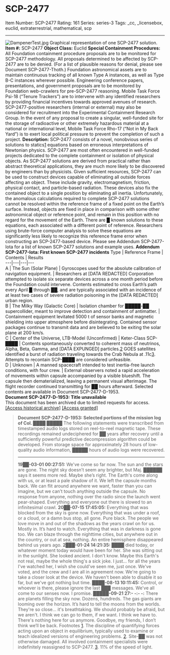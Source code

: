 # SCP-2477
Item Number: SCP-2477
Rating: 161
Series: series-3
Tags: _cc, _licensebox, euclid, extraterrestrial, mathematical, scp

---

![DampenerTest.jpg](https://scp-wiki.wdfiles.com/local--files/scp-2477/DampenerTest.jpg)
Graphical representation of one SCP-2477 solution.
**Item #:** SCP-2477
**Object Class:** Euclid
**Special Containment Procedures:** All Foundation containment procedure proposals are to be monitored for SCP-2477 methodology. All proposals determined to be affected by SCP-2477 are to be denied. (For a list of plausible reasons for denial, please see Document SCP-2477-Thoth.) Foundation astronomical assets are to maintain continuous tracking of all known Type A instances, as well as Type B-C instances wherever possible.
Engineering conference papers, presentations, and government proposals are to be monitored by Foundation web-crawlers for pre-SCP-2477 reasoning. Mobile Task Force Psi-18 (“Tenure Trackers”) are to intervene with any identified researchers by providing financial incentives towards approved avenues of research. SCP-2477-positive researchers (internal or external) may also be considered for recruitment into the Experimental Containment Research Group.
In the event of any proposal to create a singular, well-funded site for the storage of radioactive or other extremely hazardous material at a national or international level, Mobile Task Force Rho-17 (“Not in My Back Yard”) is to exert local political pressure to prevent the completion of such a project.
**Description:** SCP-2477 consists of a novel, nonobvious series of solutions to statics[1](javascript:;) equations based on erroneous interpretations of Newtonian physics. SCP-2477 are most often encountered in well-funded projects dedicated to the complete containment or isolation of physical objects. As SCP-2477 solutions are derived from practical rather than abstract theoretical applications, they are much more likely to be discovered by engineers than by physicists.
Given sufficient resources, SCP-2477 can be used to construct devices capable of eliminating all outside forces affecting an object. These include gravity, electromagnetism, friction, physical contact, and particle-based radiation. These devices also fix the contained object to a single position by eliminating all inertia.
Unfortunately, the anomalous calculations required to complete SCP-2477 solutions cannot be resolved within the reference frame of a fixed point on the Earth’s surface. Instead, objects are fixed in place in comparison with some other astronomical object or reference point, and remain in this position with no regard for the movement of the Earth. There are █ known solutions to these equations, each associated with a different point of reference.
Researchers using brute-force computer analysis to solve these equations are significantly less likely to recognize this reference frame error when constructing an SCP-2477-based device. Please see Addendum SCP-2477-Iota for a list of known SCP-2477 solutions and example uses.
**Addendum SCP-2477-Iota: First known SCP-2477 incidents**
Type | Reference Frame | Contents | Results  
---|---|---|---  
A | The Sun (Solar Plane) | Gyroscopes used for the absolute calibration of navigation equipment. | Researchers at [DATA REDACTED] Corporation attempted to isolate six separate devices across a one month period before the Foundation could intervene. Contents estimated to cross Earth’s path every April █ through ██, and are typically associated with an incidence of at least two cases of severe radiation poisoning in the [DATA REDACTED] urban region.  
B | The Milky Way (Galactic Core) | Isolation chamber for █████-██ supercollider, meant to improve detection and containment of antimatter. | Containment equipment levitated 5000 t of sensor banks and magnetic shielding into upper atmosphere before disintegrating. Contained sensor packages continue to transmit data and are believed to be exiting the solar plane at 200 km/s.  
C | Center of the Universe, LTB-Model (Unconfirmed) | Keter-Class SCP-████ | Contents spontaneously converted to coherent mass of neutrinos, Alpha, Beta, Gamma, and [DATA EXPUNGED] particles.[2](javascript:;) GOES satellites identified a burst of radiation traveling towards the Crab Nebula at .11c[3](javascript:;). Attempts to recontain SCP-████ are considered unfeasible.  
D | Unknown | A manned spacecraft intended to test inertia-free launch conditions, with four crew. | External observers noted a rapid acceleration of movements within capsule accompanied by a visible blueshift. The capsule then dematerialized, leaving a permanent visual afterimage. The flight recorder continued transmitting for ██ hours afterward. Selected contents are available in Document SCP-2477-D-1953.  
**Document SCP-2477-D-1953: Title unavailable**  
This document has been archived due to limited requests for access.
[[Access historical archive]](javascript:;)
[[Access granted]](javascript:;)
> **Document SCP-2477-D-1953: Selected portions of the mission log of Col. ████ █████**
> The following statements were transcribed from timestamped audio logs stored on reel-to-reel magnetic tape. These recordings remained undeciphered for ██ years after recovery until a sufficiently powerful predictive decompression algorithm could be developed. From storage space for approximately 28 hours of low-quality audio information, █████ hours of audio logs were recovered.
> * * *
> **19██-03-01 00:27:51:** We've come so far now. The sun and the stars are gone. The night sky doesn’t seem any brighter, but Maj. ██████ says it seems more red. Maybe she’s right. The Earth's come along with us, or at least a pale shadow of it. We left the capsule months back. We can flit around anywhere we want, faster than you can imagine, but we can’t touch anything outside the capsule. No response from anyone, nothing over the radio since the launch went pear-shaped. Everything and everyone out there is slowed to an infinitesimal crawl.
> **20██-07-15 17:45:05:** Everything that was blocked from the sky is gone now. Everything that was under a roof, or a cloud, or a damn bus stop, all gone. Pure black. The people we love move in and out of the shadows as the years crawl on for us. Mostly in. It’s hard to watch. Everything that was in darkness is gone too. We can blaze through the nighttime cities, but anywhere out in the country, or out at sea, nothing. An entire hemisphere disappeared behind us years ago.
> **2███-01-24 14:21:35:** ████ died today, or whatever moment today would have been for her. She was sitting out in the sunlight. She looked ancient. I don't know. Maybe this Earth's not real, maybe the whole thing's a sick joke. I just… for all the years I've watched her, I wish she could've seen me, just once. We've voted, and the crew and I are all in agreement now. We're going to take a closer look at the device. We haven't been able to disable it so far, but we've got nothing but time.
> **████-08-13 10:11:45:** Control, or whoever is there, please ignore the last ███ messages. We've all come to our senses now. I promise.
> **█████-09-21 27:- -:- -:** There are planets filling the sky now. Dozens, hundreds. The gas giants are looming over the horizon. It’s hard to tell the moons from the worlds. They're so close… it's breathtaking. We should probably be afraid, but we aren't. I think we can go to them, if we want. I think we have to. There's nothing here for us anymore. Goodbye, my friends, I don’t think we’ll be back.
Footnotes
[1](javascript:;). The discipline of quantifying forces acting upon an object in equilibrium, typically used to examine or teach idealized versions of engineering problems.
[2](javascript:;). Site-██ was not otherwise damaged. All involved containment specialists were indefinitely reassigned to SCP-2477.
[3](javascript:;). 11% of the speed of light.